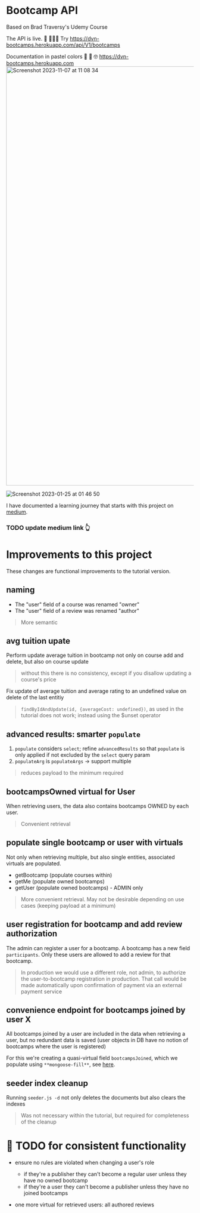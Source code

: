 # Bootcamp API

Based on Brad Traversy's Udemy Course

The API is live. 🤩 👨🏻‍💻
Try https://dvn-bootcamps.herokuapp.com/api/V1/bootcamps

Documentation in pastel colors 🤩 🧐 🤓
https://dvn-bootcamps.herokuapp.com
<img width="1123" alt="Screenshot 2023-11-07 at 11 08 34" src="https://github.com/dvinubius/bootcamp-api/assets/32189942/23462157-3fce-4e70-bdc0-eda4251c6524">

![Screenshot 2023-01-25 at 01 46 50](https://user-images.githubusercontent.com/32189942/214446506-c1e8a84a-1457-4669-819a-ed8741107e94.png)

I have documented a learning journey that starts with this project on [medium](https://medium.com).

### TODO update medium link 👆

# Improvements to this project

These changes are functional improvements to the tutorial version.

## naming

- The "user" field of a course was renamed "owner"
- The "user" field of a review was renamed "author"

> More semantic

## avg tuition upate

Perform update average tuition in bootcamp not only on course add and delete, but also on course update

> without this there is no consistency, except if you disallow updating a course's price

Fix update of average tuition and average rating to an undefined value on delete of the last entitiy

> `findByIdAndUpdate(id, {averageCost: undefined})`, as used in the tutorial does not work; instead using the $unset operator

## advanced results: smarter `populate`

1.  `populate` considers `select`; refine `advancedResults` so that `populate` is only applied if not excluded by the `select` query param
2.  `populateArg` is `populateArgs` -> support multiple

> reduces payload to the minimum required

## bootcampsOwned virtual for User

When retrieving users, the data also contains bootcamps OWNED by each user.

> Convenient retrieval

## populate single bootcamp or user with virtuals

Not only when retrieving multiple, but also single entities, associated virtuals are populated.

- getBootcamp (populate courses within)
- getMe (populate owned bootcamps)
- getUser (populate owned bootcamps) - ADMIN only

> More convenient retrieval. May not be desirable depending on use cases (keeping payload at a minimum)

## user registration for bootcamp and add review authorization

The admin can register a user for a bootcamp. A bootcamp has a new field `participants`. Only these users are allowed to add a review for that bootcamp.

> In production we would use a different role, not admin, to authorize the user-to-bootcamp registration in production.
> That call would be made automatically upon confirmation of payment via an external payment service

## convenience endpoint for **bootcamps joined by user X**

All bootcamps joined by a user are included in the data when retrieving a user, but no redundant data is saved (user objects in DB have no notion of bootcamps where the user is registered)

For this we're creating a quasi-virtual field `bootcampsJoined`, which we populate using `**mongoose-fill**`, see [here](https://github.com/wclr/mongoose-fill).

## seeder index cleanup

Running `seeder.js -d` not only deletes the documents but also clears the indexes

> Was not necessary within the tutorial, but required for completeness of the cleanup

# 🚧 TODO for consistent functionality

- ensure no rules are violated when changing a user's role

  - if they're a publisher they can't become a regular user unless they have no owned bootcamp
  - if they're a user they can't become a publisher unless they have no joined bootcamps

- one more virtual for retrieved users: all authored reviews
